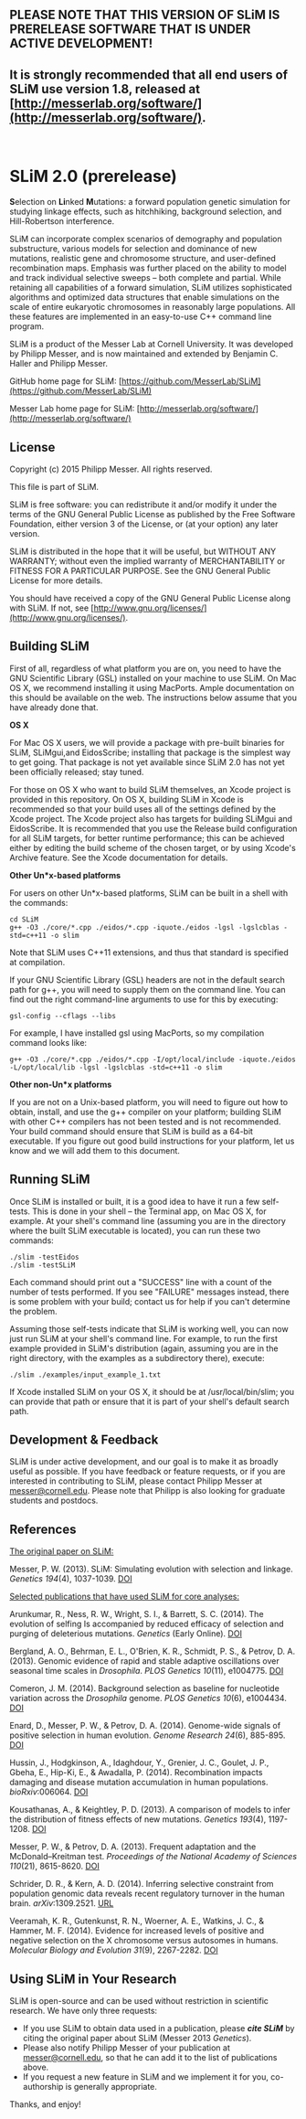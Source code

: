 PLEASE NOTE THAT THIS VERSION OF SLiM IS PRERELEASE SOFTWARE THAT IS UNDER ACTIVE DEVELOPMENT!
---------------------------------------------------------------------------------------------
It is strongly recommended that all end users of SLiM use version 1.8, released at [http://messerlab.org/software/](http://messerlab.org/software/).
---------------------------------------------------------------------------------------------
 

SLiM 2.0 (prerelease)
=================

**S**election on **Li**nked **M**utations: a forward population genetic simulation for studying linkage effects, such as hitchhiking, background selection, and Hill-Robertson interference.

SLiM can incorporate complex scenarios of demography and population substructure, various models for selection and dominance of new mutations, realistic gene and chromosome structure, and user-defined recombination maps. Emphasis was further placed on the ability to model and track individual selective sweeps – both complete and partial. While retaining all capabilities of a forward simulation, SLiM utilizes sophisticated algorithms and optimized data structures that enable simulations on the scale of entire eukaryotic chromosomes in reasonably large populations. All these features are implemented in an easy-to-use C++ command line program.

SLiM is a product of the Messer Lab at Cornell University. It was developed by Philipp Messer, and is now maintained and extended by Benjamin C. Haller and Philipp Messer.

GitHub home page for SLiM: [https://github.com/MesserLab/SLiM](https://github.com/MesserLab/SLiM)

Messer Lab home page for SLiM: [http://messerlab.org/software/](http://messerlab.org/software/)

License
----------

Copyright (c) 2015 Philipp Messer.  All rights reserved.

This file is part of SLiM.

SLiM is free software: you can redistribute it and/or modify it under the terms of the GNU General Public License as published by the Free Software Foundation, either version 3 of the License, or (at your option) any later version.

SLiM is distributed in the hope that it will be useful, but WITHOUT ANY WARRANTY; without even the implied warranty of MERCHANTABILITY or FITNESS FOR A PARTICULAR PURPOSE.  See the GNU General Public License for more details.

You should have received a copy of the GNU General Public License along with SLiM.  If not, see [http://www.gnu.org/licenses/](http://www.gnu.org/licenses/).

Building SLiM
------------------------------------

First of all, regardless of what platform you are on, you need to have the GNU Scientific Library (GSL) installed on your machine to use SLiM.  On Mac OS X, we recommend installing it using MacPorts.  Ample documentation on this should be available on the web.  The instructions below assume that you have already done that.

**OS X**

For Mac OS X users, we will provide a package with pre-built binaries for SLiM, SLiMgui,and EidosScribe; installing that package is the simplest way to get going.  That package is not yet available since SLiM 2.0 has not yet been officially released; stay tuned.

For those on OS X who want to build SLiM themselves, an Xcode project is provided in this repository. On OS X, building SLiM in Xcode is recommended so that your build uses all of the settings defined by the Xcode project.  The Xcode project also has targets for building SLiMgui and EidosScribe.  It is recommended that you use the Release build configuration for all SLiM targets, for better runtime performance; this can be achieved either by editing the build scheme of the chosen target, or by using Xcode's Archive feature.  See the Xcode documentation for details.

**Other Un\*x-based platforms**

For users on other Un*x-based platforms, SLiM can be built in a shell with the commands:

```
cd SLiM
g++ -O3 ./core/*.cpp ./eidos/*.cpp -iquote./eidos -lgsl -lgslcblas -std=c++11 -o slim
```

Note that SLiM uses C++11 extensions, and thus that standard is specified at compilation.

If your GNU Scientific Library (GSL) headers are not in the default search path for g++, you will need to supply them on the command line.  You can find out the right command-line arguments to use for this by executing:

```
gsl-config --cflags --libs
```

For example, I have installed gsl using MacPorts, so my compilation command looks like:

```
g++ -O3 ./core/*.cpp ./eidos/*.cpp -I/opt/local/include -iquote./eidos -L/opt/local/lib -lgsl -lgslcblas -std=c++11 -o slim
```

**Other non-Un\*x platforms**

If you are not on a Unix-based platform, you will need to figure out how to obtain, install, and use the g++ compiler on your platform; building SLiM with other C++ compilers has not been tested and is not recommended.  Your build command should ensure that SLiM is build as a 64-bit executable.  If you figure out good build instructions for your platform, let us know and we will add them to this document.

Running SLiM
-------------------

Once SLiM is installed or built, it is a good idea to have it run a few self-tests.  This is done in your shell – the Terminal app, on Mac OS X, for example.  At your shell's command line (assuming you are in the directory where the built SLiM executable is located), you can run these two commands:

```
./slim -testEidos
./slim -testSLiM
```

Each command should print out a "SUCCESS" line with a count of the number of tests performed.  If you see "FAILURE" messages instead, there is some problem with your build; contact us for help if you can't determine the problem.

Assuming those self-tests indicate that SLiM is working well, you can now just run SLiM at your shell's command line. For example, to run the first example provided in SLiM's distribution (again, assuming you are in the right directory, with the examples as a subdirectory there), execute:

```
./slim ./examples/input_example_1.txt
```

If Xcode installed SLiM on your OS X, it should be at /usr/local/bin/slim; you can provide that path or ensure that it is part of your shell's default search path.

Development & Feedback
-----------------------------------
SLiM is under active development, and our goal is to make it as broadly useful as possible.  If you have feedback or feature requests, or if you are interested in contributing to SLiM, please contact Philipp Messer at [messer@cornell.edu](mailto:messer@cornell.edu). Please note that Philipp is also looking for graduate students and postdocs.

References
---------------
<u>The original paper on SLiM:</u>

Messer, P. W. (2013). SLiM: Simulating evolution with selection and linkage. *Genetics 194*(4), 1037-1039.  [DOI](http://dx.doi.org/10.1534/genetics.113.152181)

<u>Selected publications that have used SLiM for core analyses:</u>

Arunkumar, R., Ness, R. W., Wright, S. I., & Barrett, S. C. (2014). The evolution of selfing Is accompanied by reduced efficacy of selection and purging of deleterious mutations. *Genetics* (Early Online).  [DOI](http://dx.doi.org/10.1534/genetics.114.172809)

Bergland, A. O., Behrman, E. L., O'Brien, K. R., Schmidt, P. S., & Petrov, D. A. (2013). Genomic evidence of rapid and stable adaptive oscillations over seasonal time scales in *Drosophila*. *PLOS Genetics 10*(11), e1004775.  [DOI](http://dx.doi.org/10.1371/journal.pgen.1004775)

Comeron, J. M. (2014). Background selection as baseline for nucleotide variation across the *Drosophila* genome. *PLOS Genetics 10*(6), e1004434.  [DOI](http://dx.doi.org/10.1371/journal.pgen.1004434)

Enard, D., Messer, P. W., & Petrov, D. A. (2014). Genome-wide signals of positive selection in human evolution. *Genome Research 24*(6), 885-895.  [DOI](http://dx.doi.org/10.1101/gr.164822.113)

Hussin, J., Hodgkinson, A., Idaghdour, Y., Grenier, J. C., Goulet, J. P., Gbeha, E., Hip-Ki, E., & Awadalla, P. (2014). Recombination impacts damaging and disease mutation accumulation in human populations. *bioRxiv*:006064.  [DOI](http://dx.doi.org/10.1101/006064)

Kousathanas, A., & Keightley, P. D. (2013). A comparison of models to infer the distribution of fitness effects of new mutations. *Genetics 193*(4), 1197-1208.  [DOI](http://dx.doi.org/10.1534/genetics.112.148023)

Messer, P. W., & Petrov, D. A. (2013). Frequent adaptation and the McDonald–Kreitman test. *Proceedings of the National Academy of Sciences 110*(21), 8615-8620.  [DOI](http://dx.doi.org/10.1073/pnas.1220835110)

Schrider, D. R., & Kern, A. D. (2014). Inferring selective constraint from population genomic data reveals recent regulatory turnover in the human brain.  *arXiv*:1309.2521.  [URL](http://arxiv.org/abs/1309.2521)

Veeramah, K. R., Gutenkunst, R. N., Woerner, A. E., Watkins, J. C., & Hammer, M. F. (2014). Evidence for increased levels of positive and negative selection on the X chromosome versus autosomes in humans. *Molecular Biology and Evolution 31*(9), 2267-2282.  [DOI](http://dx.doi.org/10.1093/molbev/msu166)

Using SLiM in Your Research
---------------------------------------

SLiM is open-source and can be used without restriction in scientific research.  We have only three requests:

  * If you use SLiM to obtain data used in a publication, please ***cite SLiM*** by citing the original paper about SLiM (Messer 2013 *Genetics*).
  * Please also notify Philipp Messer of your publication at [messer@cornell.edu](mailto:messer@cornell.edu), so that he can add it to the list of publications above.
  * If you request a new feature in SLiM and we implement it for you, co-authorship is generally appropriate.

Thanks, and enjoy!